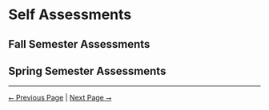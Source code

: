 # Self Assessments

## Fall Semester Assessments

## Spring Semester Assessments

---

[⭠ Previous Page](06-poster.md) | [Next Page ⭢](08-hours.md)
